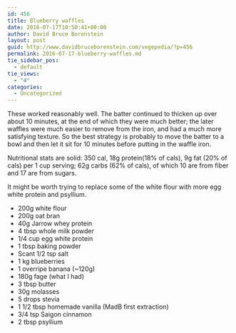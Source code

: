 ```yaml
---
id: 456
title: Blueberry waffles
date: 2016-07-17T10:50:41+00:00
author: David Bruce Borenstein
layout: post
guid: http://www.davidbruceborenstein.com/vegepedia/?p=456
permalink: 2016-07-17-blueberry-waffles.md
tie_sidebar_pos:
  - default
tie_views:
  - "4"
categories:
  - Uncategorized
---
```

These worked reasonably well. The batter continued to thicken up over about 10 minutes, at the end of which they were much better; the later waffles were much easier to remove from the iron, and had a much more satisfying texture. So the best strategy is probably to move the batter to a bowl and then let it sit for 10 minutes before putting in the waffle iron.

Nutritional stats are solid: 350 cal, 18g protein(18% of cals), 9g fat (20% of cals) per 1 cup serving; 62g carbs (62% of cals), of which 10 are from fiber and 17 are from sugars.

It might be worth trying to replace some of the white flour with more egg white protein and psyllium.

  * 200g white flour
  * 200g oat bran
  * 40g Jarrow whey protein
  * 4 tbsp whole milk powder
  * 1/4 cup egg white protein
  * 1 tbsp baking powder
  * Scant 1/2 tsp salt
  * 1 kg blueberries
  * 1 overripe banana (~120g)
  * 180g fage (what I had)
  * 3 tbsp butter
  * 30g molasses
  * 5 drops stevia
  * 1 1/2 tbsp homemade vanilla (MadB first extraction)
  * 3/4 tsp Saigon cinnamon
  * 2 tbsp psyllium